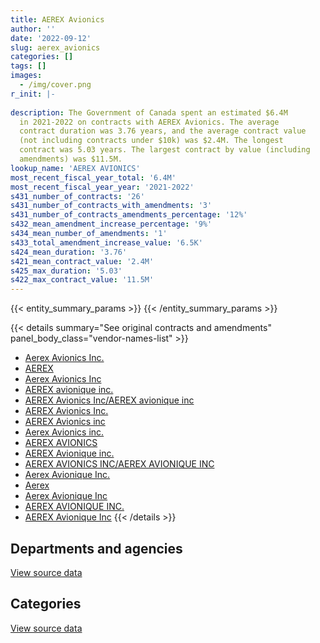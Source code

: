 ```yaml
---
title: AEREX Avionics
author: ''
date: '2022-09-12'
slug: aerex_avionics
categories: []
tags: []
images:
  - /img/cover.png
r_init: |-
  
description: The Government of Canada spent an estimated $6.4M
  in 2021-2022 on contracts with AEREX Avionics. The average
  contract duration was 3.76 years, and the average contract value
  (not including contracts under $10k) was $2.4M. The longest
  contract was 5.03 years. The largest contract by value (including
  amendments) was $11.5M.
lookup_name: 'AEREX AVIONICS'
most_recent_fiscal_year_total: '6.4M'
most_recent_fiscal_year_year: '2021-2022'
s431_number_of_contracts: '26'
s431_number_of_contracts_with_amendments: '3'
s431_number_of_contracts_amendments_percentage: '12%'
s432_mean_amendment_increase_percentage: '9%'
s434_mean_number_of_amendments: '1'
s433_total_amendment_increase_value: '6.5K'
s424_mean_duration: '3.76'
s421_mean_contract_value: '2.4M'
s425_max_duration: '5.03'
s422_max_contract_value: '11.5M'
---
```


<script src="/rmarkdown-libs/htmlwidgets/htmlwidgets.js"></script>
<link href="/rmarkdown-libs/datatables-css/datatables-crosstalk.css" rel="stylesheet" />
<script src="/rmarkdown-libs/datatables-binding/datatables.js"></script>
<script src="/rmarkdown-libs/jquery/jquery-3.6.0.min.js"></script>
<link href="/rmarkdown-libs/dt-core-bootstrap/css/dataTables.bootstrap.min.css" rel="stylesheet" />
<link href="/rmarkdown-libs/dt-core-bootstrap/css/dataTables.bootstrap.extra.css" rel="stylesheet" />
<script src="/rmarkdown-libs/dt-core-bootstrap/js/jquery.dataTables.min.js"></script>
<script src="/rmarkdown-libs/dt-core-bootstrap/js/dataTables.bootstrap.min.js"></script>
<link href="/rmarkdown-libs/crosstalk/css/crosstalk.min.css" rel="stylesheet" />
<script src="/rmarkdown-libs/crosstalk/js/crosstalk.min.js"></script>
<script src="/rmarkdown-libs/htmlwidgets/htmlwidgets.js"></script>
<link href="/rmarkdown-libs/datatables-css/datatables-crosstalk.css" rel="stylesheet" />
<script src="/rmarkdown-libs/datatables-binding/datatables.js"></script>
<script src="/rmarkdown-libs/jquery/jquery-3.6.0.min.js"></script>
<link href="/rmarkdown-libs/dt-core-bootstrap/css/dataTables.bootstrap.min.css" rel="stylesheet" />
<link href="/rmarkdown-libs/dt-core-bootstrap/css/dataTables.bootstrap.extra.css" rel="stylesheet" />
<script src="/rmarkdown-libs/dt-core-bootstrap/js/jquery.dataTables.min.js"></script>
<script src="/rmarkdown-libs/dt-core-bootstrap/js/dataTables.bootstrap.min.js"></script>
<link href="/rmarkdown-libs/crosstalk/css/crosstalk.min.css" rel="stylesheet" />
<script src="/rmarkdown-libs/crosstalk/js/crosstalk.min.js"></script>

{{< entity_summary_params >}}
{{< /entity_summary_params >}}

{{< details summary="See original contracts and amendments" panel_body_class="vendor-names-list" >}}
- [Aerex Avionics Inc.](https://search.open.canada.ca/en/ct/?sort=contract_value_f%20desc&page=1&search_text=%22Aerex%20Avionics%20Inc.%22)
- [AEREX](https://search.open.canada.ca/en/ct/?sort=contract_value_f%20desc&page=1&search_text=%22AEREX%22)
- [Aerex Avionics Inc](https://search.open.canada.ca/en/ct/?sort=contract_value_f%20desc&page=1&search_text=%22Aerex%20Avionics%20Inc%22)
- [AEREX avionique inc.](https://search.open.canada.ca/en/ct/?sort=contract_value_f%20desc&page=1&search_text=%22AEREX%20avionique%20inc.%22)
- [AEREX Avionics Inc/AEREX avionique inc](https://search.open.canada.ca/en/ct/?sort=contract_value_f%20desc&page=1&search_text=%22AEREX%20Avionics%20Inc%2fAEREX%20avionique%20inc%22)
- [AEREX Avionics Inc.](https://search.open.canada.ca/en/ct/?sort=contract_value_f%20desc&page=1&search_text=%22AEREX%20Avionics%20Inc.%22)
- [AEREX Avionics inc](https://search.open.canada.ca/en/ct/?sort=contract_value_f%20desc&page=1&search_text=%22AEREX%20Avionics%20inc%22)
- [Aerex Avionics inc.](https://search.open.canada.ca/en/ct/?sort=contract_value_f%20desc&page=1&search_text=%22Aerex%20Avionics%20inc.%22)
- [AEREX AVIONICS](https://search.open.canada.ca/en/ct/?sort=contract_value_f%20desc&page=1&search_text=%22AEREX%20AVIONICS%22)
- [AEREX Avionique inc.](https://search.open.canada.ca/en/ct/?sort=contract_value_f%20desc&page=1&search_text=%22AEREX%20Avionique%20inc.%22)
- [AEREX AVIONICS INC/AEREX AVIONIQUE INC](https://search.open.canada.ca/en/ct/?sort=contract_value_f%20desc&page=1&search_text=%22AEREX%20AVIONICS%20INC%2fAEREX%20AVIONIQUE%20INC%22)
- [Aerex Avionique Inc.](https://search.open.canada.ca/en/ct/?sort=contract_value_f%20desc&page=1&search_text=%22Aerex%20Avionique%20Inc.%22)
- [Aerex](https://search.open.canada.ca/en/ct/?sort=contract_value_f%20desc&page=1&search_text=%22Aerex%22)
- [Aerex Avionique Inc](https://search.open.canada.ca/en/ct/?sort=contract_value_f%20desc&page=1&search_text=%22Aerex%20Avionique%20Inc%22)
- [AEREX AVIONIQUE INC.](https://search.open.canada.ca/en/ct/?sort=contract_value_f%20desc&page=1&search_text=%22AEREX%20AVIONIQUE%20INC.%22)
- [AEREX Avionique Inc](https://search.open.canada.ca/en/ct/?sort=contract_value_f%20desc&page=1&search_text=%22AEREX%20Avionique%20Inc%22)
{{< /details >}}

## Departments and agencies

<div id="htmlwidget-1" style="width:100%;height:auto;" class="datatables html-widget"></div>
<script type="application/json" data-for="htmlwidget-1">{"x":{"style":"bootstrap","filter":"none","vertical":false,"data":[["<a href=\"/departments/dnd-mdn/\">National Defence<\/a>"],[5862700.07],[6471070.87],[6551592.74],[6431358.2]],"container":"<table class=\"table table-striped table-hover row-border order-column display\">\n  <thead>\n    <tr>\n      <th>Department<\/th>\n      <th>2018-2019<\/th>\n      <th>2019-2020<\/th>\n      <th>2020-2021<\/th>\n      <th>2021-2022<\/th>\n    <\/tr>\n  <\/thead>\n<\/table>","options":{"order":[[4,"desc"]],"pageLength":10,"autoWidth":true,"columnDefs":[{"targets":1,"render":"function(data, type, row, meta) {\n    return type !== 'display' ? data : DTWidget.formatCurrency(data, \"$\", 2, 3, \",\", \".\", true, null);\n  }"},{"targets":2,"render":"function(data, type, row, meta) {\n    return type !== 'display' ? data : DTWidget.formatCurrency(data, \"$\", 2, 3, \",\", \".\", true, null);\n  }"},{"targets":3,"render":"function(data, type, row, meta) {\n    return type !== 'display' ? data : DTWidget.formatCurrency(data, \"$\", 2, 3, \",\", \".\", true, null);\n  }"},{"targets":4,"render":"function(data, type, row, meta) {\n    return type !== 'display' ? data : DTWidget.formatCurrency(data, \"$\", 2, 3, \",\", \".\", true, null);\n  }"},{"width":"16%","targets":[1,2,3,4]},{"className":"dt-right","targets":[1,2,3,4]}],"orderClasses":false}},"evals":["options.columnDefs.0.render","options.columnDefs.1.render","options.columnDefs.2.render","options.columnDefs.3.render"],"jsHooks":[]}</script>
<p class="text-right">
<a href="https://github.com/GoC-Spending/contracts-data/tree/main/data/out/vendors/aerex_avionics/summary_by_fiscal_year_by_department.csv" class="source-data-link btn btn-link">View source data</a>
</p>

## Categories

<div id="htmlwidget-2" style="width:100%;height:auto;" class="datatables html-widget"></div>
<script type="application/json" data-for="htmlwidget-2">{"x":{"style":"bootstrap","filter":"none","vertical":false,"data":[["<a href=\"/categories/facilities_and_construction/\">Facilities and construction<\/a>","<a href=\"/categories/defence/\">Defence<\/a>","<a href=\"/categories/industrial_products_and_services/\">Industrial products and services<\/a>"],[2904399.31,2958300.76,null],[4185966.65,2271527.37,13576.85],[5388931.35,1156091.95,6569.45],[6431358.2,null,null]],"container":"<table class=\"table table-striped table-hover row-border order-column display\">\n  <thead>\n    <tr>\n      <th>Category<\/th>\n      <th>2018-2019<\/th>\n      <th>2019-2020<\/th>\n      <th>2020-2021<\/th>\n      <th>2021-2022<\/th>\n    <\/tr>\n  <\/thead>\n<\/table>","options":{"order":[[4,"desc"]],"dom":"t","pageLength":30,"autoWidth":true,"columnDefs":[{"targets":1,"render":"function(data, type, row, meta) {\n    return type !== 'display' ? data : DTWidget.formatCurrency(data, \"$\", 2, 3, \",\", \".\", true, null);\n  }"},{"targets":2,"render":"function(data, type, row, meta) {\n    return type !== 'display' ? data : DTWidget.formatCurrency(data, \"$\", 2, 3, \",\", \".\", true, null);\n  }"},{"targets":3,"render":"function(data, type, row, meta) {\n    return type !== 'display' ? data : DTWidget.formatCurrency(data, \"$\", 2, 3, \",\", \".\", true, null);\n  }"},{"targets":4,"render":"function(data, type, row, meta) {\n    return type !== 'display' ? data : DTWidget.formatCurrency(data, \"$\", 2, 3, \",\", \".\", true, null);\n  }"},{"width":"16%","targets":[1,2,3,4]},{"className":"dt-right","targets":[1,2,3,4]}],"orderClasses":false,"lengthMenu":[10,25,30,50,100]}},"evals":["options.columnDefs.0.render","options.columnDefs.1.render","options.columnDefs.2.render","options.columnDefs.3.render"],"jsHooks":[]}</script>
<p class="text-right">
<a href="https://github.com/GoC-Spending/contracts-data/tree/main/data/out/vendors/aerex_avionics/summary_by_fiscal_year_by_category.csv" class="source-data-link btn btn-link">View source data</a>
</p>
